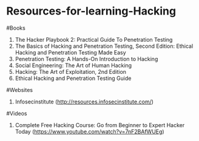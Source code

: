 # Resources-for-learning-Hacking

#Books
1. The Hacker Playbook 2: Practical Guide To Penetration Testing
2. The Basics of Hacking and Penetration Testing, Second Edition: Ethical Hacking and Penetration Testing Made Easy
3. Penetration Testing: A Hands-On Introduction to Hacking
4. Social Engineering: The Art of Human Hacking
5. Hacking: The Art of Exploitation, 2nd Edition
6. Ethical Hacking and Penetration Testing Guide

#Websites
1. Infosecinstitute (http://resources.infosecinstitute.com/)


#Videos
1. Complete Free Hacking Course: Go from Beginner to Expert Hacker Today (https://www.youtube.com/watch?v=7nF2BAfWUEg)
